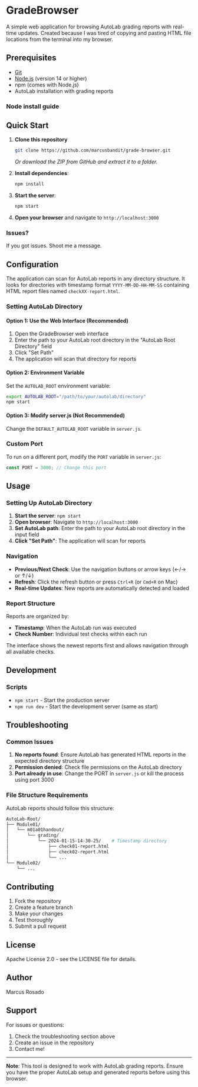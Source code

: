 # GradeBrowser

A simple web application for browsing AutoLab grading reports with real-time updates.
Created because I was tired of copying and pasting HTML file locations from the terminal into my browser.

## Prerequisites

- [Git](https://git-scm.com/)
- [Node.js](https://nodejs.org/en/download) (version 14 or higher)
- npm (comes with Node.js) 
- AutoLab installation with grading reports

### Node install guide



## Quick Start

1. **Clone this repository**

   ```bash
   git clone https://github.com/marcusbandit/grade-browser.git
   ```

   *Or download the ZIP from GitHub and extract it to a folder.*

2. **Install dependencies**:

   ```bash
   npm install
   ```

3. **Start the server**:

   ```bash
   npm start
   ```

4. **Open your browser** and navigate to `http://localhost:3000`

### Issues?

If you got issues. Shoot me a message.

## Configuration

The application can scan for AutoLab reports in any directory structure. It looks for directories with timestamp format `YYYY-MM-DD-HH-MM-SS` containing HTML report files named `checkXX-report.html`.

### Setting AutoLab Directory

#### Option 1: Use the Web Interface (Recommended)

1. Open the GradeBrowser web interface
2. Enter the path to your AutoLab root directory in the "AutoLab Root Directory" field
3. Click "Set Path"
4. The application will scan that directory for reports

#### Option 2: Environment Variable

Set the `AUTOLAB_ROOT` environment variable:

```bash
export AUTOLAB_ROOT="/path/to/your/autolab/directory"
npm start
```

#### Option 3: Modify server.js (Not Recommended)

Change the `DEFAULT_AUTOLAB_ROOT` variable in `server.js`.

### Custom Port

To run on a different port, modify the `PORT` variable in `server.js`:

```javascript
const PORT = 3000; // Change this port
```

## Usage

### Setting Up AutoLab Directory

1. **Start the server**: `npm start`
2. **Open browser**: Navigate to `http://localhost:3000`
3. **Set AutoLab path**: Enter the path to your AutoLab root directory in the input field
4. **Click "Set Path"**: The application will scan for reports

### Navigation

- **Previous/Next Check**: Use the navigation buttons or arrow keys (←/→ or ↑/↓)
- **Refresh**: Click the refresh button or press `Ctrl+R` (or `Cmd+R` on Mac)
- **Real-time Updates**: New reports are automatically detected and loaded

### Report Structure

Reports are organized by:

- **Timestamp**: When the AutoLab run was executed
- **Check Number**: Individual test checks within each run

The interface shows the newest reports first and allows navigation through all available checks.

## Development

### Scripts

- `npm start` - Start the production server
- `npm run dev` - Start the development server (same as start)

## Troubleshooting

### Common Issues

1. **No reports found**: Ensure AutoLab has generated HTML reports in the expected directory structure
2. **Permission denied**: Check file permissions on the AutoLab directory
3. **Port already in use**: Change the PORT in `server.js` or kill the process using port 3000

### File Structure Requirements

AutoLab reports should follow this structure:

```bash
AutoLab-Root/
├── Module01/
│   └── m01a01handout/
│       └── grading/
│           └── 2024-01-15-14-30-25/    # Timestamp directory
│               ├── check01-report.html
│               ├── check02-report.html
│               └── ...
└── Module02/
    └── ...
```

## Contributing

1. Fork the repository
2. Create a feature branch
3. Make your changes
4. Test thoroughly
5. Submit a pull request

## License

Apache License 2.0 - see the LICENSE file for details.

## Author

Marcus Rosado

## Support

For issues or questions:

1. Check the troubleshooting section above
2. Create an issue in the repository
3. Contact me!

---

**Note**: This tool is designed to work with AutoLab grading reports. Ensure you have the proper AutoLab setup and generated reports before using this browser.
